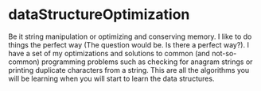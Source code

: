 # dataStructureOptimization
Be it string manipulation or optimizing and conserving memory. I like to do things the perfect way (The question would be. Is there a perfect way?). I have a set of my optimizations and solutions to common (and not-so-common) programming problems such as checking for anagram strings or printing duplicate characters from a string.
This are all the algorithms you will be learning when you will start to learn the data structures.
